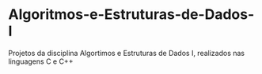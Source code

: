 # Algoritmos-e-Estruturas-de-Dados-I
Projetos da disciplina Algortimos e Estruturas de Dados I, realizados nas linguagens C e C++
